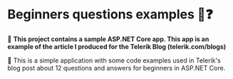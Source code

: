 # Beginners questions examples 📜❓

📌 **This project contains a sample ASP.NET Core app. This app is an example of the article I produced for the Telerik Blog (telerik.com/blogs)**

📌 This is a simple application with some code examples used in Telerik's blog post about 12 questions and answers for beginners in ASP.NET Core.
